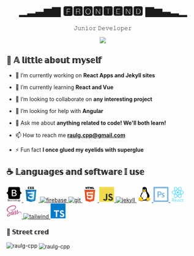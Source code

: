 <h1 align="center">▁▂▃▅▆ 🅵🆁🅾🅽🆃🅴🅽🅳 ▆▅▃▂▁</h1>
<p align="center">𝙹𝚞𝚗𝚒𝚘𝚛 𝙳𝚎𝚟𝚎𝚕𝚘𝚙𝚎𝚛</p>



<p align="center"><img src="https://i.imgflip.com/20vt87.jpg" /></p>

<h2 align="left"> 👾 𝔸 𝕝𝕚𝕥𝕥𝕝𝕖 𝕒𝕓𝕠𝕦𝕥 𝕞𝕪𝕤𝕖𝕝𝕗</h2>

- 🔭 I’m currently working on **React Apps and Jekyll sites**

- 🌱 I’m currently learning **React and Vue**

- 👯 I’m looking to collaborate on **any interesting project**

- 🤝 I’m looking for help with **Angular**

- 💬 Ask me about **anything related to code! We'll both learn!**

- 📫 How to reach me **raulg.cpp@gmail.com**

- ⚡ Fun fact **I once glued my eyelids with superglue**

<h2 align="left"> ☕ 𝕃𝕒𝕟𝕘𝕦𝕒𝕘𝕖𝕤 𝕒𝕟𝕕 𝕤𝕠𝕗𝕥𝕨𝕒𝕣𝕖 𝕀 𝕦𝕤𝕖</h2>
<p align="left"> <a href="https://getbootstrap.com" target="_blank" rel="noreferrer"> <img src="https://raw.githubusercontent.com/devicons/devicon/master/icons/bootstrap/bootstrap-plain-wordmark.svg" alt="bootstrap" width="40" height="40"/> </a> <a href="https://www.w3schools.com/css/" target="_blank" rel="noreferrer"> <img src="https://raw.githubusercontent.com/devicons/devicon/master/icons/css3/css3-original-wordmark.svg" alt="css3" width="40" height="40"/> </a> <a href="https://firebase.google.com/" target="_blank" rel="noreferrer"> <img src="https://www.vectorlogo.zone/logos/firebase/firebase-icon.svg" alt="firebase" width="40" height="40"/> </a> <a href="https://git-scm.com/" target="_blank" rel="noreferrer"> <img src="https://www.vectorlogo.zone/logos/git-scm/git-scm-icon.svg" alt="git" width="40" height="40"/> </a> <a href="https://www.w3.org/html/" target="_blank" rel="noreferrer"> <img src="https://raw.githubusercontent.com/devicons/devicon/master/icons/html5/html5-original-wordmark.svg" alt="html5" width="40" height="40"/> </a> <a href="https://developer.mozilla.org/en-US/docs/Web/JavaScript" target="_blank" rel="noreferrer"> <img src="https://raw.githubusercontent.com/devicons/devicon/master/icons/javascript/javascript-original.svg" alt="javascript" width="40" height="40"/> </a> <a href="https://jekyllrb.com/" target="_blank" rel="noreferrer"> <img src="https://www.vectorlogo.zone/logos/jekyllrb/jekyllrb-icon.svg" alt="jekyll" width="40" height="40"/> </a> <a href="https://www.linux.org/" target="_blank" rel="noreferrer"> <img src="https://raw.githubusercontent.com/devicons/devicon/master/icons/linux/linux-original.svg" alt="linux" width="40" height="40"/> </a> <a href="https://www.photoshop.com/en" target="_blank" rel="noreferrer"> <img src="https://raw.githubusercontent.com/devicons/devicon/master/icons/photoshop/photoshop-line.svg" alt="photoshop" width="40" height="40"/> </a> <a href="https://reactjs.org/" target="_blank" rel="noreferrer"> <img src="https://raw.githubusercontent.com/devicons/devicon/master/icons/react/react-original-wordmark.svg" alt="react" width="40" height="40"/> </a> <a href="https://sass-lang.com" target="_blank" rel="noreferrer"> <img src="https://raw.githubusercontent.com/devicons/devicon/master/icons/sass/sass-original.svg" alt="sass" width="40" height="40"/> </a> <a href="https://tailwindcss.com/" target="_blank" rel="noreferrer"> <img src="https://www.vectorlogo.zone/logos/tailwindcss/tailwindcss-icon.svg" alt="tailwind" width="40" height="40"/> </a> <a href="https://www.typescriptlang.org/" target="_blank" rel="noreferrer"> <img src="https://raw.githubusercontent.com/devicons/devicon/master/icons/typescript/typescript-original.svg" alt="typescript" width="40" height="40"/> </a> </p>

<h3 align="left"> 💯 𝕊𝕥𝕣𝕖𝕖𝕥 𝕔𝕣𝕖𝕕</h3>

<p><img align="left" src="https://github-readme-stats.vercel.app/api/top-langs?username=raulg-cpp&show_icons=true&locale=en&layout=compact" alt="raulg-cpp" /></p>

<p>&nbsp;<img align="center" src="https://github-readme-stats.vercel.app/api?username=raulg-cpp&show_icons=true&locale=en" alt="raulg-cpp" /></p>
